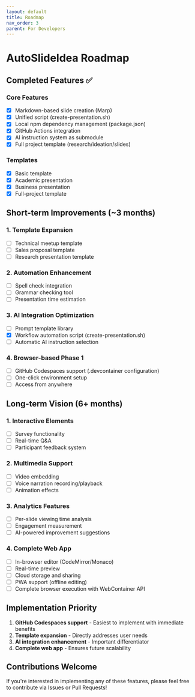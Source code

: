 ```yaml
---
layout: default
title: Roadmap
nav_order: 3
parent: For Developers
---
```


# AutoSlideIdea Roadmap

## Completed Features ✅

### Core Features
- [x] Markdown-based slide creation (Marp)
- [x] Unified script (create-presentation.sh)
- [x] Local npm dependency management (package.json)
- [x] GitHub Actions integration
- [x] AI instruction system as submodule
- [x] Full project template (research/ideation/slides)

### Templates
- [x] Basic template
- [x] Academic presentation
- [x] Business presentation
- [x] Full-project template

## Short-term Improvements (~3 months)

### 1. Template Expansion
- [ ] Technical meetup template
- [ ] Sales proposal template  
- [ ] Research presentation template

### 2. Automation Enhancement
- [ ] Spell check integration
- [ ] Grammar checking tool
- [ ] Presentation time estimation

### 3. AI Integration Optimization
- [ ] Prompt template library
- [x] Workflow automation script (create-presentation.sh)
- [ ] Automatic AI instruction selection

### 4. Browser-based Phase 1
- [ ] GitHub Codespaces support (.devcontainer configuration)
- [ ] One-click environment setup
- [ ] Access from anywhere

## Long-term Vision (6+ months)

### 1. Interactive Elements
- [ ] Survey functionality
- [ ] Real-time Q&A
- [ ] Participant feedback system

### 2. Multimedia Support
- [ ] Video embedding
- [ ] Voice narration recording/playback
- [ ] Animation effects

### 3. Analytics Features
- [ ] Per-slide viewing time analysis
- [ ] Engagement measurement
- [ ] AI-powered improvement suggestions

### 4. Complete Web App
- [ ] In-browser editor (CodeMirror/Monaco)
- [ ] Real-time preview
- [ ] Cloud storage and sharing
- [ ] PWA support (offline editing)
- [ ] Complete browser execution with WebContainer API

## Implementation Priority

1. **GitHub Codespaces support** - Easiest to implement with immediate benefits
2. **Template expansion** - Directly addresses user needs
3. **AI integration enhancement** - Important differentiator
4. **Complete web app** - Ensures future scalability

## Contributions Welcome

If you're interested in implementing any of these features, please feel free to contribute via Issues or Pull Requests!